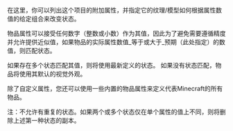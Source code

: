在这里，你可以列出这个项目的附加属性，并指定它的纹理/模型如何根据属性数值的给定组合来改变状态。

物品属性可以接受任何数字（整数或小数）作为其值，因此为了避免需要遵循精度并允许提供近似值，如果物品的实际属性数值_等于或大于_预期（此处指定）的数值，则匹配状态。

如果存在多个状态匹配其值，则将使用最新定义的状态。 如果没有状态匹配，物品将使用其默认的视觉外观。

除了自定义属性，您还可以使用一些内置的物品属性来定义代表Minecraft的所有物品。

注：不允许有重复的状态。如果两个或多个状态仅在单个属性的值上不同，则将删除上述第一种状态的副本。